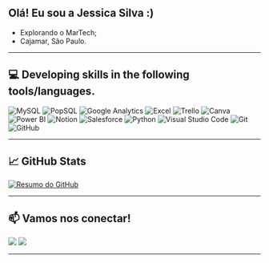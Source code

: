 ## Olá! Eu sou a Jessica Silva :) </h1>
- Explorando o MarTech;
- Cajamar, São Paulo.

---
## 💻 Developing skills in the following tools/languages.       

![MySQL](https://img.shields.io/badge/-MySQL-333333?style=flat&logo=mysql&logoColor=white)
![PopSQL](https://img.shields.io/badge/-PopSQL-333333?style=flat&logo=data&logoColor=white)
![Google Analytics](https://img.shields.io/badge/-Google%20Analytics-333333?style=flat&logo=google-analytics&logoColor=orange)
![Excel](https://img.shields.io/badge/-Excel-333333?style=flat&logo=microsoft-excel&logoColor=1D6F42)
![Trello](https://img.shields.io/badge/-Trello-333333?style=flat&logo=Trello&logoColor=blue)
![Canva](https://img.shields.io/badge/-Canva-333333?style=flat&logo=canva&logoColor=00C4CC)
![Power BI](https://img.shields.io/badge/-Power%20BI-333333?style=flat&logo=power-bi&logoColor=F2C811)
![Notion](https://img.shields.io/badge/-Notion-333333?style=flat&logo=notion)
![Salesforce](https://img.shields.io/badge/-Salesforce-333333?style=flat&logo=salesforce&logoColor=00A1E0)
![Python](https://img.shields.io/badge/-Python-333333?style=flat&logo=python&logoColor=FFD43B)
![Visual Studio Code](https://img.shields.io/badge/-Visual%20Studio%20Code-333333?style=flat&logo=visual-studio-code&logoColor=007ACC)
![Git](https://img.shields.io/badge/Git-333333?style=flat&logo=git)
![GitHub](https://img.shields.io/badge/-GitHub-333333?style=flat&logo=GitHub)

---

## 📈 GitHub Stats

[![Resumo do GitHub](https://github-profile-summary-cards.vercel.app/api/cards/profile-details?username=jj3ssica&theme=github_dark)](https://github.com/jj3ssica)

---
## 📫 Vamos nos conectar!
 
<div> 
  <a href = "mailto:jessicactrlx@gmail.com"><img src="https://img.shields.io/badge/-Gmail-%23333?style=for-the-badge&logo=gmail&logoColor=white" target="_blank"></a>
  <a href="https://www.linkedin.com/in/jjessicaa/" target="_blank"><img src="https://img.shields.io/badge/-LinkedIn-%230077B5?style=for-the-badge&logo=linkedin&logoColor=white" target="_blank"></a> 
</div>

---
